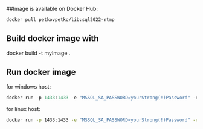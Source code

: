 ##Image is available on Docker Hub:
```bash
docker pull petkovpetko/lib:sql2022-ntmp
```

## Build docker image with
docker build -t myImage .

## Run docker image
for windows host:
```powershell
docker run -p 1433:1433 -e "MSSQL_SA_PASSWORD=yourStrong(!)Password" -e "SQL_NAME=Win-Host" -e "TEAMS_HOOK=http://teams.channel.web/hook/url" -v c:\sqlData:/var/opt/mssql/data -d myImage
```
for linux host:
```bash
docker run -p 1433:1433 -e "MSSQL_SA_PASSWORD=yourStrong(!)Password" -e "SQL_NAME=Linux-Host" -e "TEAMS_HOOK=http://teams.channel.web/hook/url" -v $(pwd):/var/opt/mssql/data -d myImage
```
